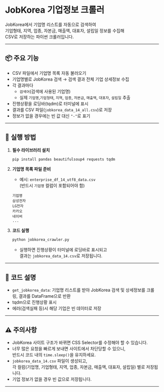 # JobKorea 기업정보 크롤러

JobKorea에서 기업명 리스트를 자동으로 검색하여  
기업형태, 지역, 업종, 자본금, 매출액, 대표자, 설립일 정보를 수집해  
CSV로 저장하는 파이썬 크롤러입니다.

---

## 📦 주요 기능

- CSV 파일에서 기업명 목록 자동 불러오기
- 기업명별로 JobKorea 검색 → 검색 결과 전체 기업 상세정보 수집
- 각 결과마다
  - `검색어`(검색에 사용된 기업명)
  - 실제 `기업명`,`기업형태`, `지역`, `업종`, `자본금`, `매출액`, `대표자`, `설립일` 추출
- 진행상황을 로딩바(tqdm)로 터미널에 표시
- 결과를 CSV 파일(`jobkorea_data_14_all.csv`)로 저장
- 정보가 없을 경우에는 빈 값 대신 `"-"`로 표기

---

## 🚀 실행 방법

1. **필수 라이브러리 설치**

    ```bash
    pip install pandas beautifulsoup4 requests tqdm
    ```

2. **기업명 목록 파일 준비**

    - 예시: `enterprise_df_14_utf8_data.csv`  
      (반드시 `기업명` 컬럼이 포함되어야 함)

    ```
    기업명
    삼성전자
    LG전자
    카카오
    네이버
    ...
    ```

3. **코드 실행**

    ```bash
    python jobkorea_crawler.py
    ```

    - 실행하면 진행상황이 터미널에 로딩바로 표시되고  
      결과는 `jobkorea_data_14.csv`로 저장됩니다.

---

## 📝 코드 설명

- `get_jobkorea_data`: 기업명 리스트를 받아 JobKorea 검색 및 상세정보를 크롤링, 결과를 DataFrame으로 반환
- tqdm으로 진행상황 표시
- 에러(검색실패 등)시 해당 기업은 빈 데이터로 저장

---

## ⚠️ 주의사항

- JobKorea 사이트 구조가 바뀌면 CSS Selector를 수정해야 할 수 있습니다.
- 너무 많은 요청을 빠르게 보내면 사이트에서 차단당할 수 있으니,  
  반드시 코드 내의 `time.sleep()`을 유지하세요.
- `jobkorea_data_14.csv` 파일이 생성되고,  
  각 컬럼(기업명, 기업형태, 지역, 업종, 자본금, 매출액, 대표자, 설립일) 별로 저장됩니다.
- 기업 정보가 없을 경우 빈 값으로 저장됩니다.

---
